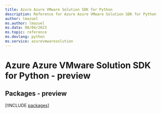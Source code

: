 ```yaml
---
title: Azure Azure VMware Solution SDK for Python
description: Reference for Azure Azure VMware Solution SDK for Python
author: lmazuel
ms.author: lmazuel
ms.data: 08/04/2023
ms.topic: reference
ms.devlang: python
ms.service: azurevmwaresolution
---
```

# Azure Azure VMware Solution SDK for Python - preview
## Packages - preview
[!INCLUDE [packages](azure-vmware-solution-index.md)]